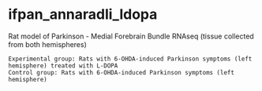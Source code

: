 # ifpan_annaradli_ldopa

Rat model of Parkinson - Medial Forebrain Bundle RNAseq (tissue collected from both hemispheres)

	Experimental group: Rats with 6-OHDA-induced Parkinson symptoms (left hemisphere) treated with L-DOPA
	Control group: Rats with 6-OHDA-induced Parkinson symptoms (left hemisphere)
	
